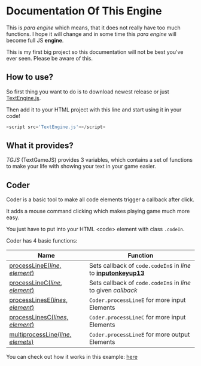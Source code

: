 Documentation Of This Engine
=============================

This is _para engine_ which means, that it does not really
have too much functions.
I hope it will change and in some time this _para engine_ will become full
JS **engine**.

This is my first big project so this documentation will not
be best you've ever seen.
Please be aware of this.

How to use?
-----------

So first thing you want to do is to download newest release or 
just [TextEngine.js](TextEngine.js).

Then add it to your HTML project with this line and start using it in your code!

```javascript
<script src='TextEngine.js'></script>
```

What it provides?
-----------------

*TGJS* (TextGameJS) provides 3 variables, which contains a set of functions to make your life with showing your text in your game easier.

## Coder

Coder is a basic tool to make all code elements trigger a callback after click.

It adds a mouse command clicking which makes playing game much more easy.

You just have to put into your HTML &lt;code&gt; element
with class `.codeIn`.

Coder has 4 basic functions:

|Name|Function|
|----|--------|
|[processLineE(*line*, *element*)](#coderprocesslinee)|Sets callback of `code.codeIn`s in *line* to [__inputonkeyup13__](#inputonkeyup13)|
|[processLineC(*line*, _element_)](#coderprocesslinec)|Sets callback of `code.codeIn`s in *line* to given *callback*|
|[processLinesE(*lines*, *element*)](#coderprocesslinese)|`Coder.processLineE` for more input Elements|
|[processLinesC(*lines*, *element*)](#coderprocesslinesc)|`Coder.processLineC` for more input Elements|
|[multiprocessLine(*line*, *elemets*)](#codermultiprocessLine)|`Coder.processLineE` for more output Elements|

You can check out how it works in this example: [here](Examples/RWCoder/CoderShow.html)
